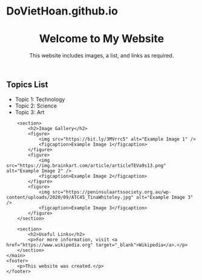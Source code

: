 # DoVietHoan.github.io
<!DOCTYPE html>
<html lang="en">
<head>
    <meta charset="UTF-8">
    <meta name="viewport" content="width=device-width, initial-scale=1.0">
    <meta http-equiv="X-UA-Compatible" content="ie=edge">
    <title>Sample Website</title>
</head>
<body>
    <header>
        <h1>Welcome to My Website</h1>
        <p>This website includes images, a list, and links as required.</p>
    </header>
    <main>
        <section>
            <h2>Topics List</h2>
            <ul>
                <li>Topic 1: Technology</li>
                <li>Topic 2: Science</li>
                <li>Topic 3: Art</li>
            </ul>
        </section>

        <section>
            <h2>Image Gallery</h2>
            <figure>
                <img src="https://bit.ly/3MVrrc5" alt="Example Image 1" />
                <figcaption>Example Image 1</figcaption>
            </figure>
            <figure>
                <img src="https://img.brainkart.com/article/articleTEVa9s13.png" alt="Example Image 2" />
                <figcaption>Example Image 2</figcaption>
            </figure>
            <figure>
                <img src="https://peninsulaartssociety.org.au/wp-content/uploads/2020/09/ATC45_TinaWhiteley.jpg" alt="Example Image 3" />
                <figcaption>Example Image 3</figcaption>
            </figure>
        </section>

        <section>
            <h2>Useful Links</h2>
            <p>For more information, visit <a href="https://www.wikipedia.org" target="_blank">Wikipedia</a>.</p>
        </section>
    </main>
    <footer>
        <p>This website was created.</p>
    </footer>
</body>
</html>
